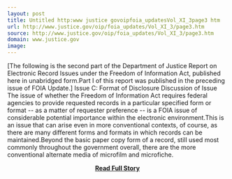 ```yaml
---
layout: post
title: Untitled http:www justice govoipfoia_updatesVol_XI_3page3 htm
url: http://www.justice.gov/oip/foia_updates/Vol_XI_3/page3.htm
source: http://www.justice.gov/oip/foia_updates/Vol_XI_3/page3.htm
domain: www.justice.gov
image: 
---
```


<p>[The following is the second part of the Department of Justice Report on Electronic Record Issues under the Freedom of Information Act, published here in unabridged form.Part I of this report was published in the preceding issue of FOIA Update.] Issue C: Format of Disclosure Discussion of Issue The issue of whether the Freedom of Information Act requires federal agencies to provide requested records in a particular specified form or format -- as a matter of requester preference -- is a FOIA issue of considerable potential importance within the electronic environment.This is an issue that can arise even in more conventional contexts, of course, as there are many different forms and formats in which records can be maintained.Beyond the basic paper copy form of a record, still used most commonly throughout the government overall, there are the more conventional alternate media of microfilm and microfiche.</p>
<center><p><a href="http://www.justice.gov/oip/foia_updates/Vol_XI_3/page3.htm" style='padding:25px; font-sze:18px; font-weight: bold;'>Read Full Story</a></p></center>
